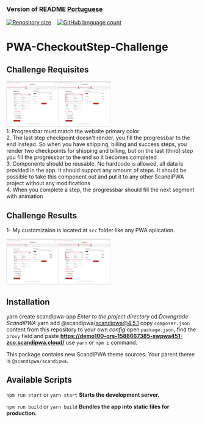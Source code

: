### Version of README [Portuguese](./README.md)

<div style="display: flex; gap:1rem;">
<a href="#">
<img alt="Repository size" src="https://img.shields.io/github/repo-size/GusRot/PWA-Challenge">
</a>
<a href="#">
<img alt="GitHub language count" src="https://img.shields.io/github/languages/count/GusRot/PWA-Challenge?color=%2304D361">
</a>
</div>

# PWA-CheckoutStep-Challenge

## Challenge Requisites

<div>
    <img style="height: 120px" src="images/challengeRequisites.png">
</div>
1. Progressbar must match the website primary color <br>
2. The last step checkpoint doesn't render, you fill the progressbar to the end instead. So when you have shipping, billing and success steps, you render two checkpoints for shipping and billing, but on the last (third) step you fill the progressbar to the end so it becomes completed <br>
3. Components should be reusable. No hardcode is allowed, all data is provided in the app. It should support any amount of steps. It should be possible to take this component out and put it to any other ScandiPWA project without any modifications <br>
4. When you complete a step, the progressbar should fill the next segment with animation <br>

## Challenge Results

1- My customizaion is located at `src` folder like any PWA aplication.
<div>
    <img style="height: 120px" src="images/challengeRequisites.png">
</div>

## Installation

yarn create scandipwa-app <FOLDER>
*Enter to the project directory*
cd <FOLDER>
*Downgrade ScandiPWA*
yarn add @scandipwa/scandipwa@4.5.1
copy `composer.json` content from this repository to your own
*config*
open `package.json`, find the `proxy` field and paste **<https://demo100-ors-1588667385-swpwa451-zco.scandipwa.cloud/>**
use `yarn` or `npm i` command.

This package contains new ScandiPWA theme sources. Your parent theme is `@scandipwa/scandipwa`.

## Available Scripts

`npm run start` or `yarn start`
**Starts the development server.**

`npm run build` or `yarn build`
**Bundles the app into static files for production.**
